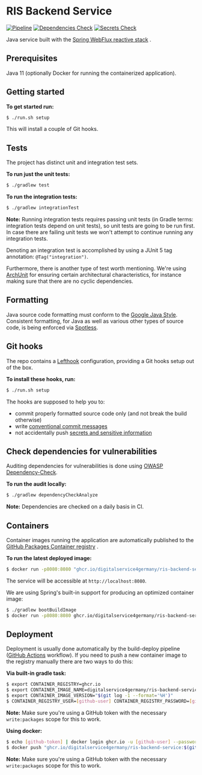 # RIS Backend Service

[![Pipeline](https://github.com/digitalservice4germany/ris-backend-service/actions/workflows/pipeline.yml/badge.svg)](https://github.com/digitalservice4germany/ris-backend-service/actions/workflows/pipeline.yml)
[![Dependencies Check](https://github.com/digitalservice4germany/ris-backend-service/actions/workflows/dependencies-check.yml/badge.svg)](https://github.com/digitalservice4germany/ris-backend-service/actions/workflows/dependencies-check.yml)
[![Secrets Check](https://github.com/digitalservice4germany/ris-backend-service/actions/workflows/secrets-check.yml/badge.svg)](https://github.com/digitalservice4germany/ris-backend-service/actions/workflows/secrets-check.yml)

Java service built with
the [Spring WebFlux reactive stack](https://docs.spring.io/spring-framework/docs/current/reference/html/web-reactive.html#spring-webflux)
.

## Prerequisites

Java 11 (optionally Docker for running the containerized application).

## Getting started

**To get started run:**

```bash
$ ./run.sh setup
```

This will install a couple of Git hooks.

## Tests

The project has distinct unit and integration test sets.

**To run just the unit tests:**

```bash
$ ./gradlew test
```

**To run the integration tests:**

```bash
$ ./gradlew integrationTest
```

**Note:** Running integration tests requires passing unit tests (in Gradle terms: integration tests depend on unit
tests), so unit tests are going to be run first. In case there are failing unit tests we won't attempt to continue
running any integration tests.

Denoting an integration test is accomplished by using a JUnit 5 tag annotation: `@Tag("integration")`.

Furthermore, there is another type of test worth mentioning. We're
using [ArchUnit](https://www.archunit.org/getting-started)
for ensuring certain architectural characteristics, for instance making sure that there are no cyclic dependencies.

## Formatting

Java source code formatting must conform to the [Google Java Style](https://google.github.io/styleguide/javaguide.html).
Consistent formatting, for Java as well as various other types of source code, is being enforced
via [Spotless](https://github.com/diffplug/spotless).

## Git hooks

The repo contains a [Lefthook](https://github.com/evilmartians/lefthook/blob/master/docs/full_guide.md) configuration,
providing a Git hooks setup out of the box.

**To install these hooks, run:**

```bash
$ ./run.sh setup
```

The hooks are supposed to help you to:

- commit properly formatted source code only (and not break the build otherwise)
- write [conventional commit messages](https://chris.beams.io/posts/git-commit/)
- not accidentally push [secrets and sensitive information](https://thoughtworks.github.io/talisman/)

## Check dependencies for vulnerabilities

Auditing dependencies for vulnerabilities is done
using [OWASP Dependency-Check](https://jeremylong.github.io/DependencyCheck/dependency-check-gradle/index.html).

**To run the audit locally:**

```bash
$ ./gradlew dependencyCheckAnalyze
```

**Note:** Dependencies are checked on a daily basis in CI.

## Containers

Container images running the application are automatically published to
the [GitHub Packages Container registry](https://docs.github.com/en/packages/working-with-a-github-packages-registry/working-with-the-container-registry)
.

**To run the latest deployed image:**

```bash
$ docker run -p8080:8080 "ghcr.io/digitalservice4germany/ris-backend-service:$(git log -1 origin/main --format='%H')"
```

The service will be accessible at `http://localhost:8080`.

We are using Spring's built-in support for producing an optimized container image:

```bash
$ ./gradlew bootBuildImage
$ docker run -p8080:8080 ghcr.io/digitalservice4germany/ris-backend-service
```

## Deployment

Deployment is usually done automatically by the build-deploy
pipeline ([GitHub Actions](https://docs.github.com/en/actions) workflow). If you need to push a new container image to
the registry manually there are two ways to do this:

**Via built-in gradle task:**

```bash
$ export CONTAINER_REGISTRY=ghcr.io
$ export CONTAINER_IMAGE_NAME=digitalservice4germany/ris-backend-service
$ export CONTAINER_IMAGE_VERSION="$(git log -1 --format='%H')"
$ CONTAINER_REGISTRY_USER=[github-user] CONTAINER_REGISTRY_PASSWORD=[github-token] ./gradlew bootBuildImage --publishImage
```

**Note:** Make sure you're using a GitHub token with the necessary `write:packages` scope for this to work.

**Using docker:**

```bash
$ echo [github-token] | docker login ghcr.io -u [github-user] --password-stdin
$ docker push "ghcr.io/digitalservice4germany/ris-backend-service:$(git log -1 --format='%H')"
```

**Note:** Make sure you're using a GitHub token with the necessary `write:packages` scope for this to work.
